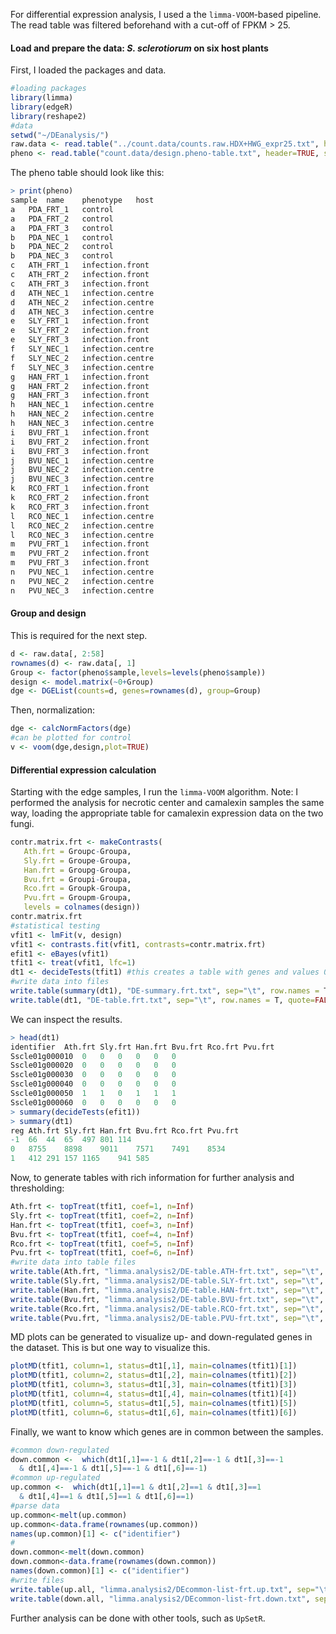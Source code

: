 For differential expression analysis, I used a the `limma-VOOM`-based pipeline. The read table was filtered beforehand with a cut-off of FPKM > 25. 

#### Load and prepare the data: *S. sclerotiorum* on six host plants
First, I loaded the packages and data.
```R
#loading packages
library(limma)
library(edgeR)
library(reshape2)
#data
setwd("~/DEanalysis/")
raw.data <- read.table("../count.data/counts.raw.HDX+HWG_expr25.txt", header=TRUE, sep="\t") #read the count table
pheno <- read.table("count.data/design.pheno-table.txt", header=TRUE, sep="\t") #read the pheno table required for analysis
```
The pheno table should look like this:
```R
> print(pheno)
sample	name	phenotype	host
a	PDA_FRT_1	control	
a	PDA_FRT_2	control	
a	PDA_FRT_3	control	
b	PDA_NEC_1	control	
b	PDA_NEC_2	control	
b	PDA_NEC_3	control	
c	ATH_FRT_1	infection.front	
c	ATH_FRT_2	infection.front	
c	ATH_FRT_3	infection.front	
d	ATH_NEC_1	infection.centre	
d	ATH_NEC_2	infection.centre	
d	ATH_NEC_3	infection.centre	
e	SLY_FRT_1	infection.front	
e	SLY_FRT_2	infection.front	
e	SLY_FRT_3	infection.front	
f	SLY_NEC_1	infection.centre	
f	SLY_NEC_2	infection.centre	
f	SLY_NEC_3	infection.centre	
g	HAN_FRT_1	infection.front	
g	HAN_FRT_2	infection.front	
g	HAN_FRT_3	infection.front	
h	HAN_NEC_1	infection.centre	
h	HAN_NEC_2	infection.centre	
h	HAN_NEC_3	infection.centre	
i	BVU_FRT_1	infection.front	
i	BVU_FRT_2	infection.front	
i	BVU_FRT_3	infection.front	
j	BVU_NEC_1	infection.centre	
j	BVU_NEC_2	infection.centre	
j	BVU_NEC_3	infection.centre	
k	RCO_FRT_1	infection.front	
k	RCO_FRT_2	infection.front	
k	RCO_FRT_3	infection.front	
l	RCO_NEC_1	infection.centre	
l	RCO_NEC_2	infection.centre	
l	RCO_NEC_3	infection.centre	
m	PVU_FRT_1	infection.front	
m	PVU_FRT_2	infection.front	
m	PVU_FRT_3	infection.front	
n	PVU_NEC_1	infection.centre	
n	PVU_NEC_2	infection.centre	
n	PVU_NEC_3	infection.centre	
```

#### Group and design
This is required for the next step.
```R
d <- raw.data[, 2:58]
rownames(d) <- raw.data[, 1]
Group <- factor(pheno$sample,levels=levels(pheno$sample))
design <- model.matrix(~0+Group)
dge <- DGEList(counts=d, genes=rownames(d), group=Group)
```
Then, normalization:
```R
dge <- calcNormFactors(dge)
#can be plotted for control
v <- voom(dge,design,plot=TRUE)
```
#### Differential expression calculation
Starting with the edge samples, I run the `limma-VOOM` algorithm. Note: I performed the analysis for necrotic center and camalexin samples the same way, loading the appropriate table for camalexin expression data on the two fungi. 
```R
contr.matrix.frt <- makeContrasts(
   Ath.frt = Groupc-Groupa,
   Sly.frt = Groupe-Groupa, 
   Han.frt = Groupg-Groupa,
   Bvu.frt = Groupi-Groupa,
   Rco.frt = Groupk-Groupa,
   Pvu.frt = Groupm-Groupa,
   levels = colnames(design))
contr.matrix.frt
#statistical testing
vfit1 <- lmFit(v, design)
vfit1 <- contrasts.fit(vfit1, contrasts=contr.matrix.frt)
efit1 <- eBayes(vfit1)
tfit1 <- treat(vfit1, lfc=1)
dt1 <- decideTests(tfit1) #this creates a table with genes and values 0, 1 (significant up-regulation) or -1 (significant down-regulation) for all samples at cut-offs decided with treat()
#write data into files
write.table(summary(dt1), "DE-summary.frt.txt", sep="\t", row.names = T, quote=FALSE)
write.table(dt1, "DE-table.frt.txt", sep="\t", row.names = T, quote=FALSE)
```
We can inspect the results.
```R
> head(dt1)
identifier	Ath.frt	Sly.frt	Han.frt	Bvu.frt	Rco.frt	Pvu.frt
Sscle01g000010	0	0	0	0	0	0
Sscle01g000020	0	0	0	0	0	0
Sscle01g000030	0	0	0	0	0	0
Sscle01g000040	0	0	0	0	0	0
Sscle01g000050	1	1	0	1	1	1
Sscle01g000060	0	0	0	0	0	0
> summary(decideTests(efit1))
> summary(dt1)
reg	Ath.frt	Sly.frt	Han.frt	Bvu.frt	Rco.frt	Pvu.frt
-1	66	44	65	497	801	114
0	8755	8898	9011	7571	7491	8534
1	412	291	157	1165	941	585
```
Now, to generate tables with rich information for further analysis and thresholding: 
```R
Ath.frt <- topTreat(tfit1, coef=1, n=Inf)
Sly.frt <- topTreat(tfit1, coef=2, n=Inf)
Han.frt <- topTreat(tfit1, coef=3, n=Inf)
Bvu.frt <- topTreat(tfit1, coef=4, n=Inf)
Rco.frt <- topTreat(tfit1, coef=5, n=Inf)
Pvu.frt <- topTreat(tfit1, coef=6, n=Inf)
#write data into table files
write.table(Ath.frt, "limma.analysis2/DE-table.ATH-frt.txt", sep="\t", row.names = T, quote=FALSE)
write.table(Sly.frt, "limma.analysis2/DE-table.SLY-frt.txt", sep="\t", row.names = T, quote=FALSE)
write.table(Han.frt, "limma.analysis2/DE-table.HAN-frt.txt", sep="\t", row.names = T, quote=FALSE)
write.table(Bvu.frt, "limma.analysis2/DE-table.BVU-frt.txt", sep="\t", row.names = T, quote=FALSE)
write.table(Rco.frt, "limma.analysis2/DE-table.RCO-frt.txt", sep="\t", row.names = T, quote=FALSE)
write.table(Pvu.frt, "limma.analysis2/DE-table.PVU-frt.txt", sep="\t", row.names = T, quote=FALSE)
```
MD plots can be generated to visualize up- and down-regulated genes in the dataset. This is but one way to visualize this. 
```R
plotMD(tfit1, column=1, status=dt1[,1], main=colnames(tfit1)[1])
plotMD(tfit1, column=2, status=dt1[,2], main=colnames(tfit1)[2])
plotMD(tfit1, column=3, status=dt1[,3], main=colnames(tfit1)[3])
plotMD(tfit1, column=4, status=dt1[,4], main=colnames(tfit1)[4])
plotMD(tfit1, column=5, status=dt1[,5], main=colnames(tfit1)[5])
plotMD(tfit1, column=6, status=dt1[,6], main=colnames(tfit1)[6])
```
Finally, we want to know which genes are in common between the samples. 
```R
#common down-regulated
down.common <-  which(dt1[,1]==-1 & dt1[,2]==-1 & dt1[,3]==-1
  & dt1[,4]==-1 & dt1[,5]==-1 & dt1[,6]==-1)
#common up-regulated
up.common <-  which(dt1[,1]==1 & dt1[,2]==1 & dt1[,3]==1
  & dt1[,4]==1 & dt1[,5]==1 & dt1[,6]==1)
#parse data
up.common<-melt(up.common)
up.common<-data.frame(rownames(up.common))
names(up.common)[1] <- c("identifier")
#
down.common<-melt(down.common)
down.common<-data.frame(rownames(down.common))
names(down.common)[1] <- c("identifier")
#write files
write.table(up.all, "limma.analysis2/DEcommon-list-frt.up.txt", sep="\t", row.names = F, quote=FALSE)
write.table(down.all, "limma.analysis2/DEcommon-list-frt.down.txt", sep="\t", row.names = F, quote=FALSE)
```
Further analysis can be done with other tools, such as `UpSetR`.
